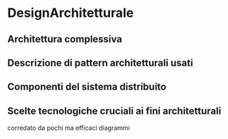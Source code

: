 # DesignArchitetturale

## Architettura complessiva

## Descrizione di pattern architetturali usati

## Componenti del sistema distribuito

## Scelte tecnologiche cruciali ai fini architetturali
corredato da pochi ma efficaci diagrammi

